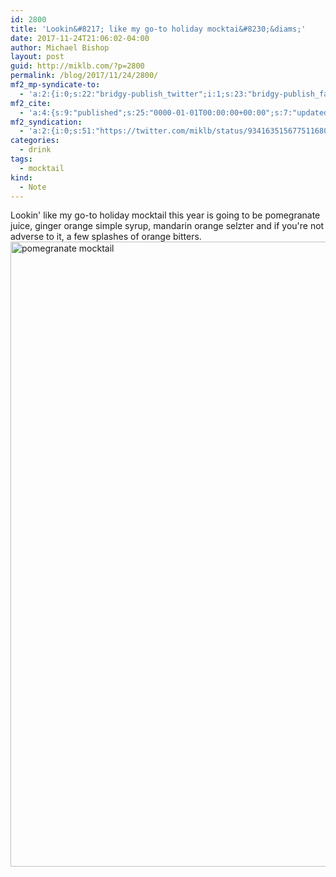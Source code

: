 ```yaml
---
id: 2800
title: 'Lookin&#8217; like my go-to holiday mocktai&#8230;&diams;'
date: 2017-11-24T21:06:02-04:00
author: Michael Bishop
layout: post
guid: http://miklb.com/?p=2800
permalink: /blog/2017/11/24/2800/
mf2_mp-syndicate-to:
  - 'a:2:{i:0;s:22:"bridgy-publish_twitter";i:1;s:23:"bridgy-publish_facebook";}'
mf2_cite:
  - 'a:4:{s:9:"published";s:25:"0000-01-01T00:00:00+00:00";s:7:"updated";s:25:"0000-01-01T00:00:00+00:00";s:8:"category";a:1:{i:0;s:0:"";}s:6:"author";a:0:{}}'
mf2_syndication:
  - 'a:2:{i:0;s:51:"https://twitter.com/miklb/status/934163515677511680";i:1;s:42:"https://www.facebook.com/10156201289494162";}'
categories:
  - drink
tags:
  - mocktail
kind:
  - Note
---
```

Lookin' like my go-to holiday mocktail this year is going to be pomegranate juice, ginger orange simple syrup, mandarin orange selzter and if you're not adverse to it, a few splashes of orange bitters.
<img src="https://miklb.com/content/uploads/2017/11/pom_mocktail.jpg" alt="pomegranate mocktail" width="750" height="1000" class="u-photo alignnone size-full wp-image-2802" />